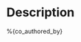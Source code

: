 # Description
<Description of what the commit does>

%{co_authored_by} <This will automatically fill in who authored the branch when a merge request is started>


